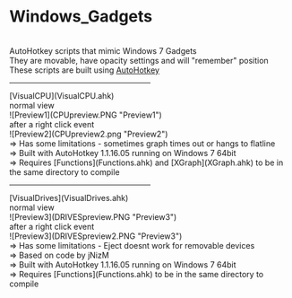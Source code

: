 Windows_Gadgets
=======
<br>AutoHotkey scripts that mimic Windows 7 Gadgets<br>
They are movable, have opacity settings and will "remember" position<br>
These scripts are built using [AutoHotkey](http://ahkscript.org/)

<hr width=50%>
[VisualCPU](VisualCPU.ahk)<br>
normal view<br>
![Preview1](CPUpreview.PNG "Preview1")<br>
after a right click event<br>
![Preview2](CPUpreview2.png "Preview2")<br>
=> Has some limitations - sometimes graph times out or hangs to flatline<br>
=> Built with AutoHotkey 1.1.16.05 running on Windows 7 64bit<br>
=> Requires [Functions](Functions.ahk) and [XGraph](XGraph.ahk) to be in the same directory to compile<br>

<hr width=50%>
[VisualDrives](VisualDrives.ahk)<br>
normal view<br>
![Preview3](DRIVESpreview.PNG "Preview3")<br>
after a right click event<br>
![Preview3](DRIVESpreview2.PNG "Preview3")<br>
=> Has some limitations - Eject doesnt work for removable devices<br>
=> Based on code by jNizM<br>
=> Built with AutoHotkey 1.1.16.05 running on Windows 7 64bit<br>
=> Requires [Functions](Functions.ahk) to be in the same directory to compile
